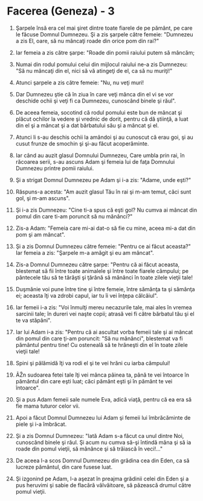 # Facerea (Geneza) - 3

1. Şarpele însă era cel mai şiret dintre toate fiarele de pe pământ, pe care le făcuse Domnul Dumnezeu. Şi a zis şarpele către femeie: "Dumnezeu a zis El, oare, să nu mâncaţi roade din orice pom din rai?"

2. Iar femeia a zis către şarpe: "Roade din pomii raiului putem să mâncăm;

3. Numai din rodul pomului celui din mijlocul raiului ne-a zis Dumnezeu: "Să nu mâncaţi din el, nici să vă atingeţi de el, ca să nu muriţi!"

4. Atunci şarpele a zis către femeie: "Nu, nu veţi muri!

5. Dar Dumnezeu ştie că în ziua în care veţi mânca din el vi se vor deschide ochii şi veţi fi ca Dumnezeu, cunoscând binele şi răul".

6. De aceea femeia, socotind că rodul pomului este bun de mâncat şi plăcut ochilor la vedere şi vrednic de dorit, pentru că dă ştiinţă, a luat din el şi a mâncat şi a dat bărbatului său şi a mâncat şi el.

7. Atunci li s-au deschis ochii la amândoi şi au cunoscut că erau goi, şi au cusut frunze de smochin şi şi-au făcut acoperăminte.

8. Iar când au auzit glasul Domnului Dumnezeu, Care umbla prin rai, în răcoarea serii, s-au ascuns Adam şi femeia lui de faţa Domnului Dumnezeu printre pomii raiului.

9. Şi a strigat Domnul Dumnezeu pe Adam şi i-a zis: "Adame, unde eşti?"

10. Răspuns-a acesta: "Am auzit glasul Tău în rai şi m-am temut, căci sunt gol, şi m-am ascuns".

11. Şi i-a zis Dumnezeu: "Cine ti-a spus că eşti gol? Nu cumva ai mâncat din pomul din care ti-am poruncit să nu mănânci?"

12. Zis-a Adam: "Femeia care mi-ai dat-o să fie cu mine, aceea mi-a dat din pom şi am mâncat".

13. Şi a zis Domnul Dumnezeu către femeie: "Pentru ce ai făcut aceasta?" Iar femeia a zis: "Şarpele m-a amăgit şi eu am mâncat".

14. Zis-a Domnul Dumnezeu către şarpe: "Pentru că ai făcut aceasta, blestemat să fii între toate animalele şi între toate fiarele câmpului; pe pântecele tău să te târăşti şi ţărână să mănânci în toate zilele vieţii tale!

15. Duşmănie voi pune între tine şi între femeie, între sămânţa ta şi sămânţa ei; aceasta îţi va zdrobi capul, iar tu îi vei înţepa călcâiul".

16. Iar femeii i-a zis: "Voi înmulţi mereu necazurile tale, mai ales în vremea sarcinii tale; în dureri vei naşte copii; atrasă vei fi către bărbatul tău şi el te va stăpâni".

17. Iar lui Adam i-a zis: "Pentru că ai ascultat vorba femeii tale şi ai mâncat din pomul din care ţi-am poruncit: "Să nu mănânci", blestemat va fi pământul pentru tine! Cu osteneală să te hrăneşti din el în toate zilele vieţii tale!

18. Spini şi pălămidă îţi va rodi el şi te vei hrăni cu iarba câmpului!

19. ÃŽn sudoarea fetei tale îţi vei mânca pâinea ta, până te vei întoarce în pământul din care eşti luat; căci pământ eşti şi în pământ te vei întoarce".

20. Şi a pus Adam femeii sale numele Eva, adică viaţă, pentru că ea era să fie mama tuturor celor vii.

21. Apoi a făcut Domnul Dumnezeu lui Adam şi femeii lui îmbrăcăminte de piele şi i-a îmbrăcat.

22. Şi a zis Domnul Dumnezeu: "Iată Adam s-a făcut ca unul dintre Noi, cunoscând binele şi răul. Şi acum nu cumva să-şi întindă mâna şi să ia roade din pomul vieţii, să mănânce şi să trăiască în veci!..."

23. De aceea l-a scos Domnul Dumnezeu din grădina cea din Eden, ca să lucreze pământul, din care fusese luat.

24. Şi izgonind pe Adam, l-a aşezat în preajma grădinii celei din Eden şi a pus heruvimi şi sabie de flacără vâlvâitoare, să păzească drumul către pomul vieţii.

